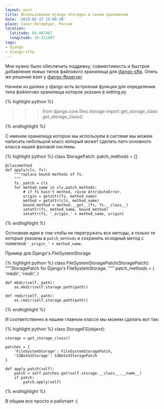 ```yaml
---
layout: post
title: Использование django storages в своем приложении
date: '2019-02-17 15:00:38'
place: Санкт-Петербург, Россия
location:
  latitude: 60.007467
  longitude: 30.311697
tags:
- django
- django-sftp
---
```


Мне нужно было обеспечить поддежку, совместимость и быстрое добавление новых типов файлового хранилища для [django-sftp](https://github.com/vahaah/django-sftp). Опять же решение взял у [django-ftpserver](https://github.com/tokibito/django-ftpserver)

<!--more-->

Начнем из далека у django есть встроеная функция для определения типа файлогово хранилища которое указано в setting.py

{% highlight python %}
>>> from django.core.files.storage import get_storage_class
>>> get_storage_class()
<class django.core.files.storage.FileSystemStorage>
{% endhighlight %}

С именем хранилища которое мы используем в системе мы можем написать небольшой класс который может сделать патч основного класса нашей фаловой системы.

{% highlight python %}
class StoragePatch:
    patch_methods = []
    
    @classmethod
    def apply(cls, fs):
        """replace bound methods of fs.
        """
        fs._patch = cls
        for method_name in cls.patch_methods:
            # if fs hasn't method, raise AttributeError.
            origin = getattr(fs, method_name)
            method = getattr(cls, method_name)
            bound_method = method.__get__(fs, fs.__class__)
            setattr(fs, method_name, bound_method)
            setattr(fs, '_origin_' + method_name, origin)
{% endhighlight %}

Остновная идея в том чтобы не перегружать все методы, а только те которые указаны в `patch_methods` и сохранить исходный метод с пометкой `'_origin_' + method_name`.


Пример для Django's FileSystemStorage

{% highlight python %}
class FileSystemStoragePatch(StoragePatch):
    """StoragePatch for Django's FileSystemStorage.
    """
    patch_methods = (
        'mkdir', 'rmdir',
    )
    
    def mkdir(self, path):
        os.mkdir(self.storage.path(path))
    
    def rmdir(self, path):
        os.rmdir(self.storage.path(path))
{% endhighlight %}

И соответственно в нашем главном классе мы можем сделать вот так:

{% highlight python %}
class StorageFS(object):

    storage = get_storage_class()

    patches = {
        'FileSystemStorage': FileSystemStoragePatch,
        'S3Boto3Storage': S3Boto3StoragePatch
    }
    
    def apply_patch(self):
        patch = self.patches.get(self.storage.__class__.__name__)
        if patch:
            patch.apply(self)
{% endhighlight %}

В общем все просто и работает :)